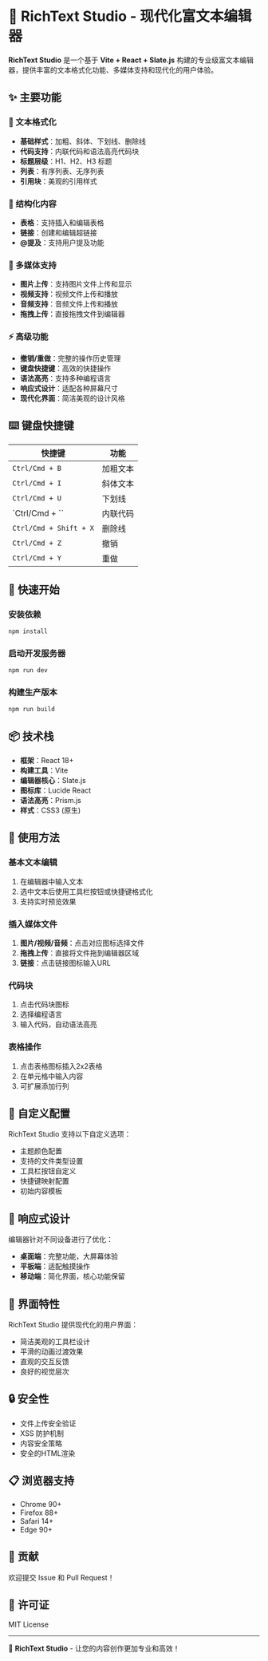 # 🎨 RichText Studio - 现代化富文本编辑器

**RichText Studio** 是一个基于 **Vite + React + Slate.js** 构建的专业级富文本编辑器，提供丰富的文本格式化功能、多媒体支持和现代化的用户体验。

## ✨ 主要功能

### 📝 文本格式化
- **基础样式**：加粗、斜体、下划线、删除线
- **代码支持**：内联代码和语法高亮代码块
- **标题层级**：H1、H2、H3 标题
- **列表**：有序列表、无序列表
- **引用块**：美观的引用样式

### 🎯 结构化内容
- **表格**：支持插入和编辑表格
- **链接**：创建和编辑超链接
- **@提及**：支持用户提及功能

### 📱 多媒体支持
- **图片上传**：支持图片文件上传和显示
- **视频支持**：视频文件上传和播放
- **音频支持**：音频文件上传和播放
- **拖拽上传**：直接拖拽文件到编辑器

### ⚡ 高级功能
- **撤销/重做**：完整的操作历史管理
- **键盘快捷键**：高效的快捷操作
- **语法高亮**：支持多种编程语言
- **响应式设计**：适配各种屏幕尺寸
- **现代化界面**：简洁美观的设计风格

## ⌨️ 键盘快捷键

| 快捷键 | 功能 |
|--------|------|
| `Ctrl/Cmd + B` | 加粗文本 |
| `Ctrl/Cmd + I` | 斜体文本 |
| `Ctrl/Cmd + U` | 下划线 |
| `Ctrl/Cmd + \`` | 内联代码 |
| `Ctrl/Cmd + Shift + X` | 删除线 |
| `Ctrl/Cmd + Z` | 撤销 |
| `Ctrl/Cmd + Y` | 重做 |

## 🚀 快速开始

### 安装依赖
```bash
npm install
```

### 启动开发服务器
```bash
npm run dev
```

### 构建生产版本
```bash
npm run build
```

## 📦 技术栈

- **框架**：React 18+
- **构建工具**：Vite
- **编辑器核心**：Slate.js
- **图标库**：Lucide React
- **语法高亮**：Prism.js
- **样式**：CSS3 (原生)

## 🎯 使用方法

### 基本文本编辑
1. 在编辑器中输入文本
2. 选中文本后使用工具栏按钮或快捷键格式化
3. 支持实时预览效果

### 插入媒体文件
1. **图片/视频/音频**：点击对应图标选择文件
2. **拖拽上传**：直接将文件拖到编辑器区域
3. **链接**：点击链接图标输入URL

### 代码块
1. 点击代码块图标
2. 选择编程语言
3. 输入代码，自动语法高亮

### 表格操作
1. 点击表格图标插入2x2表格
2. 在单元格中输入内容
3. 可扩展添加行列

## 🔧 自定义配置

RichText Studio 支持以下自定义选项：

- 主题颜色配置
- 支持的文件类型设置
- 工具栏按钮自定义
- 快捷键映射配置
- 初始内容模板

## 📱 响应式设计

编辑器针对不同设备进行了优化：

- **桌面端**：完整功能，大屏幕体验
- **平板端**：适配触摸操作
- **移动端**：简化界面，核心功能保留

## 🎨 界面特性

RichText Studio 提供现代化的用户界面：

- 简洁美观的工具栏设计
- 平滑的动画过渡效果
- 直观的交互反馈
- 良好的视觉层次

## 🔒 安全性

- 文件上传安全验证
- XSS 防护机制
- 内容安全策略
- 安全的HTML渲染

## 📋 浏览器支持

- Chrome 90+
- Firefox 88+
- Safari 14+
- Edge 90+

## 🤝 贡献

欢迎提交 Issue 和 Pull Request！

## 📄 许可证

MIT License

---

🎉 **RichText Studio** - 让您的内容创作更加专业和高效！
